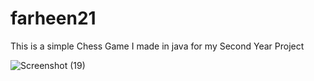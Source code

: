 # farheen21
This is a simple Chess Game I made in java for my Second Year Project 

![Screenshot (19)](https://user-images.githubusercontent.com/60287642/77754206-142fe380-6fe8-11ea-8dad-a4ef0fad2392.png)
